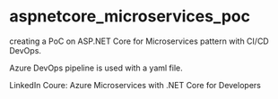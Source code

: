 # aspnetcore_microservices_poc
creating a PoC on ASP.NET Core for Microservices pattern with CI/CD DevOps.

Azure DevOps pipeline is used with a yaml file.

LinkedIn Coure: Azure Microservices with .NET Core for Developers
